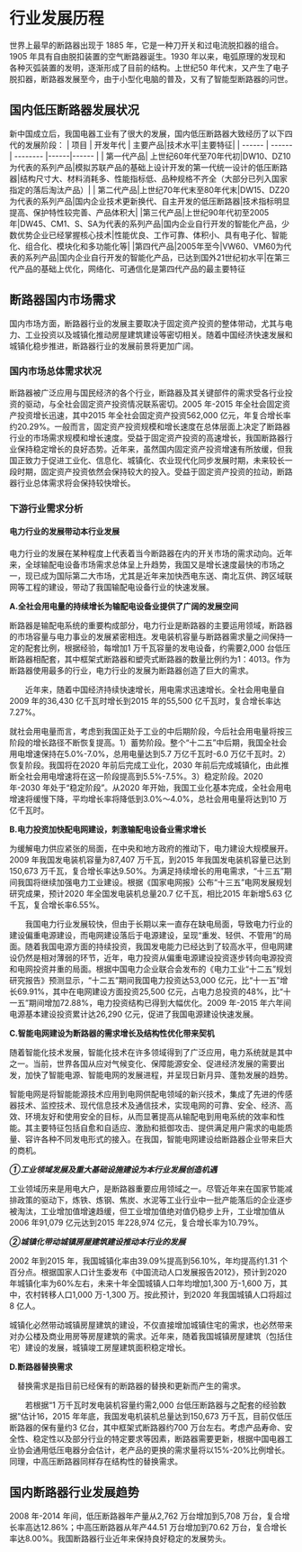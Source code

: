 # 行业发展历程
世界上最早的断路器出现于 1885 年，它是一种刀开关和过电流脱扣器的组合。1905 年具有自由脱扣装置的空气断路器诞生。1930 年以来，电弧原理的发现和各种灭弧装置的发明，逐渐形成了目前的结构。上世纪50 年代末，又产生了电子脱扣器，断路器发展至今，由于小型化电脑的普及，又有了智能型断路器的问世。
## 国内低压断路器发展状况
新中国成立后，我国电器工业有了很大的发展，国内低压断路器大致经历了以下四代的发展阶段：
| 项目   | 开发年代 | 主要产品|技术水平|主要特征|
| ------ | ------ | -------- |------|------ |
| 第一代产品| 上世纪60年代至70年代初|DW10、DZ10为代表的系列产品|模拟苏联产品的基础上设计开发的第一代统一设计的低压断路器|结构尺寸大、材料消耗多、性能指标低、品种规格不齐全（大部分已列入国家指定的落后淘汰产品）|
| 第二代产品|上世纪70年代末至80年代末|DW15、DZ20为代表的系列产品|国内企业技术更新换代、自主开发的低压断路器|技术指标明显提高、保护特性较完善、产品体积大|
|第三代产品|上世纪90年代初至2005年|DW45、CM1、S、SA为代表的系列产品|国内企业自行开发的智能化产品，少数优势企业已经掌握核心技术|性能优良、工作可靠、体积小、具有电子化、智能化、组合化、模块化和多功能化等|
|第四代产品|2005年至今|VW60、VM60为代表的系列产品|国内企业自行开发的智能化产品，已达到国外21世纪初水平|在第三代产品的基础上优化，网络化、可通信化是第四代产品的最主要特征
## 断路器国内市场需求
国内市场方面，断路器行业的发展主要取决于固定资产投资的整体带动，尤其与电力、工业投资以及城镇化推动房屋建筑建设等密切相关。随着中国经济快速发展和城镇化稳步推进，断路器行业的发展前景将更加广阔。
### 国内市场总体需求状况
断路器被广泛应用与国民经济的各个行业，断路器及其关键部件的需求受各行业投资的驱动，与全社会固定资产投资情况联系密切。2005 年-2015 年全社会固定资产投资增长迅速，其中2015 年全社会固定资产投资562,000 亿元，年复合增长率约20.29%。一般而言，固定资产投资规模和增长速度在总体层面上决定了断路器行业的市场需求规模和增长速度。受益于固定资产投资的高速增长，我国断路器行业保持稳定增长的良好态势。近年来，虽然国内固定资产投资增速有所放缓，但我国正致力于促进工业化、信息化、城镇化、农业现代化同步发展时期，未来较长一段时期，固定资产投资依然会保持较大的投入。受益于固定资产投资的拉动，断路器行业总体需求将会保持较快增长。
### 下游行业需求分析
#### 电力行业的发展带动本行业发展
电力行业的发展在某种程度上代表着当今断路器在内的开关市场的需求动向。近年来，全球输配电设备市场需求总体呈上升趋势，我国又是增长速度最快的市场之一，现已成为国际第二大市场，尤其是近年来加快西电东送、南北互供、跨区域联网等工程的建设，带动了我国输配电设备行业的快速发展。

**A.全社会用电量的持续增长为输配电设备业提供了广阔的发展空间**

断路器是输配电系统的重要构成部分，电力行业是断路器的主要运用领域，断路器的市场容量与电力事业的发展紧密相连。发电装机容量与断路器需求量之间保持一定的配套比例，根据经验，每增加1 万千瓦容量的发电设备，约需要2,000 台低压断路器相配套，其中框架式断路器和塑壳式断路器的数量比例约为1：4013。作为断路器使用最多的行业，电力行业的发展为断路器创造了巨大的需求。

　　近年来，随着中国经济持续快速增长，用电需求迅速增长。全社会用电量自2009 年的36,430 亿千瓦时增长到2015 年的55,500 亿千瓦时，复合增长率达7.27%。

就社会用电量而言，考虑到我国正处于工业的中后期阶段，今后社会用电量将按三阶段的增长路径不断恢复提高。1）蓄势阶段。整个“十二五”中后期，我国全社会用电增速保持在5.0%-7.0%，总用电量达到5.7 万亿千瓦时-6.0 万亿千瓦时。2）恢复阶段。我国将在2020 年前后完成工业化，2030 年前后完成城镇化，由此推断全社会用电增速将在这一阶段提高到5.5%-7.5%。3）稳定阶段。2020 年-2030 年处于“稳定阶段”。从2020 年开始，我国工业化基本完成，全社会用电增速将缓慢下降，平均增长率将降低到3.0%～4.0%，总社会用电量将达到10 万亿千瓦时。

**B.电力投资加快配电网建设，刺激输配电设备业需求增长**

为缓解电力供应紧张的局面，在中央和地方政府的推动下，电力建设大规模展开。2009 年我国发电装机容量为87,407 万千瓦，到2015 年我国发电装机容量已达到150,673 万千瓦，复合增长率达9.50%。为满足持续增长的用电需求，“十三五”期间我国将继续加强电力工业建设。根据《国家电网报》公布“十三五”电网发展规划研究成果，预计2020 年全国发电装机总量20.7 亿千瓦，相比2015 年新增5.63 亿千瓦，复合增长率6.55%。

　　我国电力行业发展较快，但由于长期以来一直存在缺电局面，导致电力行业的建设偏重电源建设，而电网建设落后于电源建设，呈现“重发、轻供、不管用”的局面。随着我国电源方面的持续投资，我国发电能力已经达到了较高水平，但电网建设仍然是相对薄弱的环节，近年，电力投资从偏重电源建设投资逐步转向电源投资和电网投资并重的局面。根据中国电力企业联合会发布的《电力工业“十二五”规划研究报告》预测显示，“十二五”期间我国电力投资达53,000 亿元，比“十一五”增长69.91%，其中在电网建设方面投资25,500 亿元，占电力总投资的48%，比“十一五”期间增加72.88%，电力投资结构已得到大幅优化。2009 年-2015 年六年间电源基本建设投资累计达26,290 亿元，促进了我国电源建设快速发展。

**C.智能电网建设为断路器的需求增长及结构性优化带来契机**

随着智能化技术发展，智能化技术在许多领域得到了广泛应用，电力系统就是其中之一。当前，世界各国从应对气候变化、保障能源安全、促进经济发展的需要出发，加快了智能电源、智能电网的发展进程，并呈现日新月异、蓬勃发展的趋势。

智能电网是将智能能源技术应用到电网供配电领域的新兴技术，集成了先进的传感器技术、监控技术、现代信息技术及通信技术，实现电网的可靠、安全、经济、高效、环境友好和使用安全的目标，从而显著提高从输配电到用电系统的效率和性能。其主要特征包括自愈和自适应、激励和抵御攻击、提供满足用户需求的电能质量、容许各种不同发电形式的接入。在我国，智能电网建设给断路器企业带来巨大的商机。

***①工业领域发展及重大基础设施建设为本行业发展创造机遇***

工业领域历来是用电大户，是断路器重要应用领域之一。尽管近年来在国家节能减排政策的驱动下，炼铁、炼钢、焦炭、水泥等工业行业中一批产能落后的企业逐步被淘汰，工业增加值增速趋缓，但工业增加值绝对值仍稳步上升，工业增加值从2006 年91,079 亿元达到2015 年228,974 亿元，复合增长率为10.79%。

***②城镇化带动城镇房屋建筑建设推动本行业的发展***

2002 年到2015 年，我国城镇化率由39.09%提高到56.10%，年均提高约1.31 个百分点。根据国家人口计生委发布《中国流动人口发展报告2012》，预计到2020 年城镇化率为60%左右，未来十年全国城镇人口年均增加1,300 万-1,600 万，其中，农村转移人口1,000 万-1,300 万。按此预计，到2020 年我国城镇人口将超过8 亿人。

城镇化必然带动城镇房屋建筑的建设，不仅直接增加城镇住宅的需求，也必然带来对办公楼及商业用房等房屋建筑的需求。近年来，随着我国城镇房屋建筑（包括住宅）建设的发展，城镇竣工房屋建筑面积稳定增长。

**D.断路器替换需求**

　替换需求是指目前已经保有的断路器的替换和更新而产生的需求。

　　若根据“1 万千瓦时发电装机容量约需2,000 台低压断路器与之配套的经验数据”估计16，2015 年年底，我国发电机装机总量达到150,673 万千瓦，目前仅低压断路器的保有量约3 亿台，其中框架式断路器约700 万台左右。考虑产品寿命、安全性、稳定性以及部分行业的特定要求等因素，断路器需要更新，根据中国电器工业协会通用低压电器分会估计，老产品的更换的需求量将以15%-20%比例增长。同理，中高压断路器同样存在结构性的替换需求。
## 国内断路器行业发展趋势
2008 年-2014 年间，低压断路器年产量从2,762 万台增加到5,708 万台，复合增长率高达12.86%；中高压断路器从年产44.51 万台增加到70.62 万台，复合增长率达8.00%。我国断路器行业近年来保持良好稳定的发展势头。
